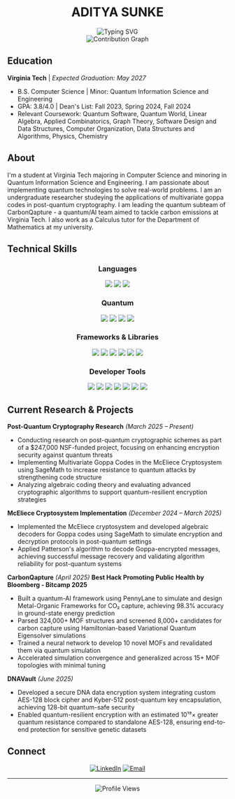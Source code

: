 <div align="center">
  <h1>ADITYA SUNKE</h1>
</div>
<div align="center">
  <img src="https://readme-typing-svg.herokuapp.com?font=Fira+Code&size=28&duration=3000&pause=1000&color=0EA5E9&center=true&vCenter=true&width=600&lines=Computer+Science;Quantum+Information+Science;Quantum+Lead+-+CarbonQapture;Undergraduate+Student+Researcher;Calculus+Tutor" alt="Typing SVG" />
</div>
<div align="center">
  <img src="https://github-readme-activity-graph.vercel.app/graph?username=adityasunke&bg_color=0d1117&color=0ea5e9&line=0ea5e9&point=ffffff&area=true&hide_border=true" alt="Contribution Graph" />
</div>

## Education

**Virginia Tech** | *Expected Graduation: May 2027*
- B.S. Computer Science | Minor: Quantum Information Science and Engineering
- GPA: 3.8/4.0 | Dean's List: Fall 2023, Spring 2024, Fall 2024
- Relevant Coursework: Quantum Software, Quantum World, Linear Algebra, Applied Combinatorics, Graph Theory, Software Design and Data Structures, Computer Organization, Data Structures and Algorithms, Physics, Chemistry

## About

I'm a student at Virginia Tech majoring in Computer Science and minoring in Quantum Information Science and Engineering. I am passionate about implementing quantum technologies to solve real-world problems. I am an undergraduate researcher studeying the applications of multivariate goppa codes in post-quantum cryptography. I am leading the quantum subteam of CarbonQapture - a quantum/AI team aimed to tackle carbon emissions at Virginia Tech. I also work as a Calculus tutor for the Department of Mathematics at my university.

## Technical Skills

<div align="center">

### Languages
<p align="center">
  <img src="https://img.shields.io/badge/Python-3776AB?style=for-the-badge&logo=python&logoColor=white" />
  <img src="https://img.shields.io/badge/Java-ED8B00?style=for-the-badge&logo=openjdk&logoColor=white" />
  <img src="https://img.shields.io/badge/C-00599C?style=for-the-badge&logo=c&logoColor=white" />
</p>

### Quantum
<p align="center">
  <img src="https://img.shields.io/badge/Qiskit-6929C4?style=for-the-badge&logo=qiskit&logoColor=white" />
  <img src="https://img.shields.io/badge/PennyLane-FF6B35?style=for-the-badge" />
  <img src="https://img.shields.io/badge/Cirq-4285F4?style=for-the-badge&logo=google&logoColor=white" />
  <img src="https://img.shields.io/badge/IBM_Quantum-052FAD?style=for-the-badge&logo=ibm&logoColor=white" />
</p>

### Frameworks & Libraries
<p align="center">
  <img src="https://img.shields.io/badge/Pandas-150458?style=for-the-badge&logo=pandas&logoColor=white" />
  <img src="https://img.shields.io/badge/NumPy-013243?style=for-the-badge&logo=numpy&logoColor=white" />
  <img src="https://img.shields.io/badge/Matplotlib-11557c?style=for-the-badge" />
  <img src="https://img.shields.io/badge/SageMath-4285F4?style=for-the-badge" />
  <img src="https://img.shields.io/badge/SciPy-8CAAE6?style=for-the-badge&logo=scipy&logoColor=white" />
  <img src="https://img.shields.io/badge/Scikit_Learn-F7931E?style=for-the-badge&logo=scikit-learn&logoColor=white" />
</p>

### Developer Tools
<p align="center">
  <img src="https://img.shields.io/badge/Git-F05032?style=for-the-badge&logo=git&logoColor=white" />
  <img src="https://img.shields.io/badge/GitHub-181717?style=for-the-badge&logo=github&logoColor=white" />
  <img src="https://img.shields.io/badge/Docker-2496ED?style=for-the-badge&logo=docker&logoColor=white" />
  <img src="https://img.shields.io/badge/VS_Code-007ACC?style=for-the-badge&logo=visualstudiocode&logoColor=white" />
  <img src="https://img.shields.io/badge/PyCharm-000000?style=for-the-badge&logo=pycharm&logoColor=white" />
  <img src="https://img.shields.io/badge/Eclipse-2C2255?style=for-the-badge&logo=eclipse&logoColor=white" />
  <img src="https://img.shields.io/badge/Jupyter-F37626?style=for-the-badge&logo=jupyter&logoColor=white" />
</p>

</div>

## Current Research & Projects

**Post-Quantum Cryptography Research** *(March 2025 – Present)*
- Conducting research on post-quantum cryptographic schemes as part of a $247,000 NSF-funded project, focusing on enhancing encryption security against quantum threats
- Implementing Multivariate Goppa Codes in the McEliece Cryptosystem using SageMath to increase resistance to quantum attacks by strengthening code structure
- Analyzing algebraic coding theory and evaluating advanced cryptographic algorithms to support quantum-resilient encryption strategies

**McEliece Cryptosystem Implementation** *(December 2024 – March 2025)*
- Implemented the McEliece cryptosystem and developed algebraic decoders for Goppa codes using SageMath to simulate encryption and decryption protocols in post-quantum settings
- Applied Patterson's algorithm to decode Goppa-encrypted messages, achieving successful message recovery and validating algorithm reliability for post-quantum systems

**CarbonQapture** *(April 2025)*
 **Best Hack Promoting Public Health by Bloomberg - Bitcamp 2025**
- Built a quantum-AI framework using PennyLane to simulate and design Metal-Organic Frameworks for CO₂ capture, achieving 98.3% accuracy in ground-state energy prediction
- Parsed 324,000+ MOF structures and screened 8,000+ candidates for carbon capture using Hamiltonian-based Variational Quantum Eigensolver simulations
- Trained a neural network to develop 10 novel MOFs and revalidated them via quantum simulation
- Accelerated simulation convergence and generalized across 15+ MOF topologies with minimal tuning

**DNAVault** *(June 2025)*
- Developed a secure DNA data encryption system integrating custom AES-128 block cipher and Kyber-512 post-quantum key encapsulation, achieving 128-bit quantum-safe security
- Enabled quantum-resilient encryption with an estimated 10¹⁹× greater quantum resistance compared to standalone AES-128, ensuring end-to-end protection for sensitive genetic datasets

## Connect

<div align="center">

[![LinkedIn](https://img.shields.io/badge/LinkedIn-0077B5?style=for-the-badge&logo=linkedin&logoColor=white)](https://www.linkedin.com/in/aditya-sunke/)
[![Email](https://img.shields.io/badge/Email-D14836?style=for-the-badge&logo=gmail&logoColor=white)](mailto:adityasunke2004@vt.edu)

</div>

---

<div align="center">
  <img src="https://komarev.com/ghpvc/?username=adityasunke&color=0ea5e9&style=for-the-badge&label=Profile+Views" alt="Profile Views" />
</div>
